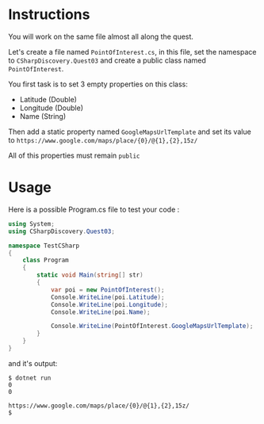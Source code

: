 # Instructions

You will work on the same file almost all along the quest.

Let's create a file named `PointOfInterest.cs`, in this file, set the namespace to `CSharpDiscovery.Quest03` and create a public class named `PointOfInterest`.

You first task is to set 3 empty properties on this class:

- Latitude (Double)
- Longitude (Double)
- Name (String)

Then add a static property named `GoogleMapsUrlTemplate` and set its value to `https://www.google.com/maps/place/{0}/@{1},{2},15z/`

All of this properties must remain `public`

# Usage

Here is a possible Program.cs file to test your code :

```c#
using System;
using CSharpDiscovery.Quest03;

namespace TestCSharp
{
    class Program
    {
        static void Main(string[] str)
        {
            var poi = new PointOfInterest();
            Console.WriteLine(poi.Latitude);
            Console.WriteLine(poi.Longitude);
            Console.WriteLine(poi.Name);

            Console.WriteLine(PointOfInterest.GoogleMapsUrlTemplate);
        }
    }
}
```

and it's output:

```
$ dotnet run
0
0

https://www.google.com/maps/place/{0}/@{1},{2},15z/
$
```
